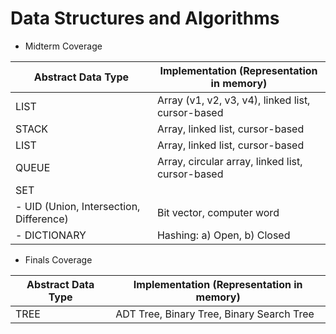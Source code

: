 # Data Structures and Algorithms

- Midterm Coverage

| Abstract Data Type                      | Implementation (Representation in memory)         |
| --------------------------------------- | ------------------------------------------------- |
| LIST                                    | Array (v1, v2, v3, v4), linked list, cursor-based |
| STACK                                   | Array, linked list, cursor-based                  |
| LIST                                    | Array, linked list, cursor-based                  |
| QUEUE                                   | Array, circular array, linked list, cursor-based  |
| SET                                     |                                                   |
| - UID (Union, Intersection, Difference) | Bit vector, computer word                         |
| - DICTIONARY                            | Hashing: a) Open, b) Closed                       |

- Finals Coverage

| Abstract Data Type | Implementation (Representation in memory) |
| ------------------ | ----------------------------------------- |
| TREE               | ADT Tree, Binary Tree, Binary Search Tree |
